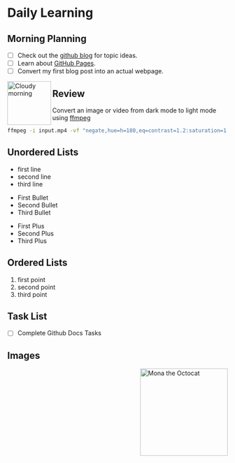 # Daily Learning

## Morning Planning
- [ ] Check out the [github blog](https://github.blog/) for topic ideas.
- [ ] Learn about [GitHub Pages](https://skills.github.com/#first-day-on-github).
- [ ] Convert my first blog post into an actual webpage.

<img alt="Cloudy morning" src="https://octodex.github.com/images/cloud.jpg" width="100" height="100" align="left">


## Review
Convert an image or video from dark mode to light mode using [ffmpeg](https://www.ffmpeg.org)

```bash
ffmpeg -i input.mp4 -vf "negate,hue=h=180,eq=contrast=1.2:saturation=1.1" output.mp4
```

## Unordered Lists
- first line
- second line
- third line
* First Bullet
* Second Bullet
* Third Bullet
+ First Plus
+ Second Plus
+ Third Plus

## Ordered Lists
1. first point
2. second point
3. third point

## Task List
- [ ] Complete Github Docs Tasks


## Images
<img alt="Mona the Octocat" src="https://octodex.github.com/images/original.png"
width="200" height="200" align="right">
